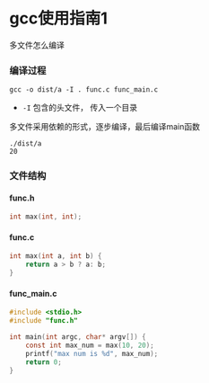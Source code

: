 gcc使用指南1
===

多文件怎么编译
### 编译过程
```shell
gcc -o dist/a -I . func.c func_main.c
```
* `-I` 包含的头文件， 传入一个目录

多文件采用依赖的形式，逐步编译，最后编译main函数

```shell
./dist/a
20
```

### 文件结构

#### func.h
```c
int max(int, int);
```

#### func.c
```c
int max(int a, int b) {
    return a > b ? a: b;
}
```

#### func_main.c
```c
#include <stdio.h>
#include "func.h"

int main(int argc, char* argv[]) {
    const int max_num = max(10, 20);
    printf("max num is %d", max_num);
    return 0;
}
```


